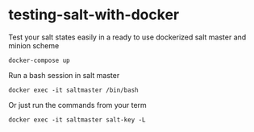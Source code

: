 # testing-salt-with-docker
Test your salt states easily in a ready to use dockerized salt master and minion scheme


```
docker-compose up
```

Run a bash session in salt master

```
docker exec -it saltmaster /bin/bash
```

Or just run the commands from your term

```
docker exec -it saltmaster salt-key -L
```
